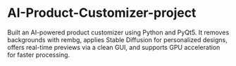 # AI-Product-Customizer-project
Built an AI-powered product customizer using Python and PyQt5. It removes backgrounds with rembg, applies Stable Diffusion for personalized designs, offers real-time previews via a clean GUI, and supports GPU acceleration for faster processing.
